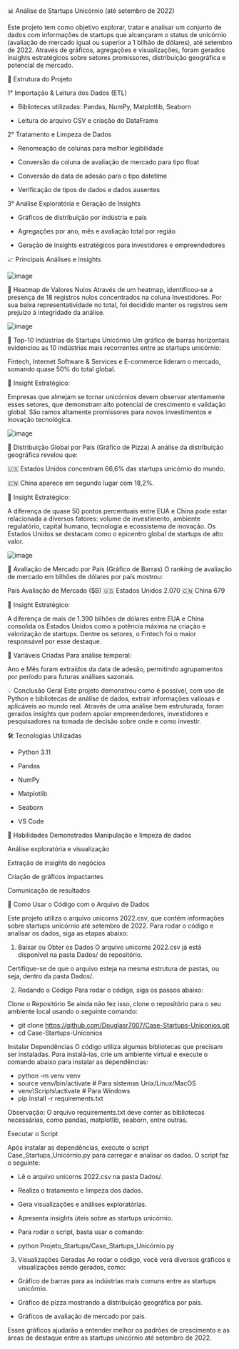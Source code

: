 📊 Análise de Startups Unicórnio (até setembro de 2022)

Este projeto tem como objetivo explorar, tratar e analisar um conjunto de dados com informações de startups que alcançaram o status de unicórnio (avaliação de mercado igual ou superior a 1 bilhão de dólares), até setembro de 2022. Através de gráficos, agregações e visualizações, foram gerados insights estratégicos sobre setores promissores, distribuição geográfica e potencial de mercado.

📁 Estrutura do Projeto

1° Importação & Leitura dos Dados (ETL)

- Bibliotecas utilizadas: Pandas, NumPy, Matplotlib, Seaborn

- Leitura do arquivo CSV e criação do DataFrame

2° Tratamento e Limpeza de Dados

- Renomeação de colunas para melhor legibilidade

- Conversão da coluna de avaliação de mercado para tipo float

- Conversão da data de adesão para o tipo datetime

- Verificação de tipos de dados e dados ausentes

3° Análise Exploratória e Geração de Insights

- Gráficos de distribuição por indústria e país

- Agregações por ano, mês e avaliação total por região

- Geração de insights estratégicos para investidores e empreendedores


📈 Principais Análises e Insights


![image](https://github.com/user-attachments/assets/8c8bc9bf-55c8-4d8e-85f6-588e57ef0860)



🔹 Heatmap de Valores Nulos
Através de um heatmap, identificou-se a presença de 18 registros nulos concentrados na coluna Investidores. Por sua baixa representatividade no total, foi decidido manter os registros sem prejuízo à integridade da análise.


![image](https://github.com/user-attachments/assets/97262567-7a9b-43ad-8dad-36c8f8e2ff00)




🔹 Top-10 Indústrias de Startups Unicórnio
Um gráfico de barras horizontais evidenciou as 10 indústrias mais recorrentes entre as startups unicórnio:

Fintech, Internet Software & Services e E-commerce lideram o mercado, somando quase 50% do total global.

📌 Insight Estratégico:

Empresas que almejam se tornar unicórnios devem observar atentamente esses setores, que demonstram alto potencial de crescimento e validação global. São ramos altamente promissores para novos investimentos e inovação tecnológica.

![image](https://github.com/user-attachments/assets/89dac80e-2d0e-4d23-b228-7c26e7a4c7dd)





🔹 Distribuição Global por País (Gráfico de Pizza)
A análise da distribuição geográfica revelou que:

🇺🇸 Estados Unidos concentram 66,6% das startups unicórnio do mundo.

🇨🇳 China aparece em segundo lugar com 18,2%.

📌 Insight Estratégico:

A diferença de quase 50 pontos percentuais entre EUA e China pode estar relacionada a diversos fatores: volume de investimento, ambiente regulatório, capital humano, tecnologia e ecossistema de inovação. Os Estados Unidos se destacam como o epicentro global de startups de alto valor.

![image](https://github.com/user-attachments/assets/cd0426b4-77b1-4e5c-ad3b-6706d305a4e8)





🔹 Avaliação de Mercado por País (Gráfico de Barras)
O ranking de avaliação de mercado em bilhões de dólares por país mostrou:

País	               Avaliação de Mercado ($B)
🇺🇸 Estados Unidos           	2.070
🇨🇳 China                     	 679

📌 Insight Estratégico:

A diferença de mais de 1.390 bilhões de dólares entre EUA e China consolida os Estados Unidos como a potência máxima na criação e valorização de startups. Dentre os setores, o Fintech foi o maior responsável por esse destaque.

📅 Variáveis Criadas
Para análise temporal:

Ano e Mês foram extraídos da data de adesão, permitindo agrupamentos por período para futuras análises sazonais.

💡 Conclusão Geral
Este projeto demonstrou como é possível, com uso de Python e bibliotecas de análise de dados, extrair informações valiosas e aplicáveis ao mundo real. Através de uma análise bem estruturada, foram gerados insights que podem apoiar empreendedores, investidores e pesquisadores na tomada de decisão sobre onde e como investir.

🛠️ Tecnologias Utilizadas
- Python 3.11

- Pandas

- NumPy

- Matplotlib

- Seaborn

- VS Code

🧠 Habilidades Demonstradas
Manipulação e limpeza de dados

Análise exploratória e visualização

Extração de insights de negócios

Criação de gráficos impactantes

Comunicação de resultados

📝 Como Usar o Código com o Arquivo de Dados

Este projeto utiliza o arquivo unicorns 2022.csv, que contém informações sobre startups unicórnio até setembro de 2022. Para rodar o código e analisar os dados, siga as etapas abaixo:

1. Baixar ou Obter os Dados
O arquivo unicorns 2022.csv já está disponível na pasta Dados/ do repositório.

Certifique-se de que o arquivo esteja na mesma estrutura de pastas, ou seja, dentro da pasta Dados/.

2. Rodando o Código
Para rodar o código, siga os passos abaixo:

Clone o Repositório
Se ainda não fez isso, clone o repositório para o seu ambiente local usando o seguinte comando:

- git clone https://github.com/Douglasr7007/Case-Startups-Uniconios.git
- cd Case-Startups-Uniconios

Instalar Dependências
O código utiliza algumas bibliotecas que precisam ser instaladas. Para instalá-las, crie um ambiente virtual e execute o comando abaixo para instalar as dependências:

- python -m venv venv
- source venv/bin/activate  # Para sistemas Unix/Linux/MacOS
- venv\Scripts\activate     # Para Windows
- pip install -r requirements.txt

Observação: O arquivo requirements.txt deve conter as bibliotecas necessárias, como pandas, matplotlib, seaborn, entre outras.

Executar o Script

Após instalar as dependências, execute o script Case_Startups_Unicórnio.py para carregar e analisar os dados. O script faz o seguinte:

- Lê o arquivo unicorns 2022.csv na pasta Dados/.

- Realiza o tratamento e limpeza dos dados.

- Gera visualizações e análises exploratórias.

- Apresenta insights úteis sobre as startups unicórnio.

- Para rodar o script, basta usar o comando:

- python Projeto_Startups/Case_Startups_Unicórnio.py

3. Visualizações Geradas
Ao rodar o código, você verá diversos gráficos e visualizações sendo gerados, como:

- Gráfico de barras para as indústrias mais comuns entre as startups unicórnio.

- Gráfico de pizza mostrando a distribuição geográfica por país.

- Gráficos de avaliação de mercado por país.

Esses gráficos ajudarão a entender melhor os padrões de crescimento e as áreas de destaque entre as startups unicórnio até setembro de 2022.
